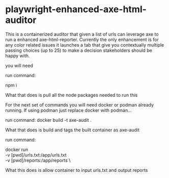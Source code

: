 # playwright-enhanced-axe-html-auditor
This is a containerized auditor that given a list of urls can leverage axe to run a enhanced axe-html-reporter. Currently the only enhancement is for any color related issues it launches a tab that give you contextually multiple passing choices (up to 25) to make a decision stakeholders should be happy with.

you will need 

run command:

npm i

What that does is pull all the node packages needed to run this

For the next set of commands you will need docker or podman already running. If using podman just replace docker with podman...

run command:
docker build -t axe-audit .

What that does is build and tags the built container as axe-audit

run command:

docker run \
  -v [pwd]/urls.txt:/app/urls.txt \
  -v [pwd]/reports:/app/reports \

What this does is allow container 
to input urls.txt and output reports

